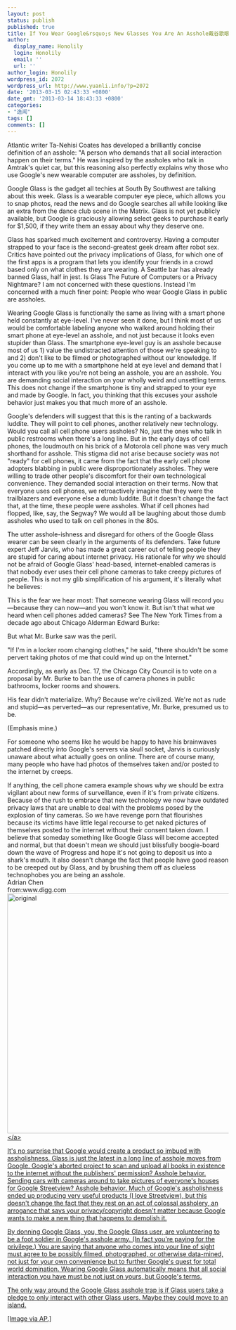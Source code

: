 ```yaml
---
layout: post
status: publish
published: true
title: If You Wear Google&rsquo;s New Glasses You Are An Asshole戴谷歌眼镜的都是混蛋
author:
  display_name: Honolily
  login: Honolily
  email: ''
  url: ''
author_login: Honolily
wordpress_id: 2072
wordpress_url: http://www.yuanli.info/?p=2072
date: '2013-03-15 02:43:33 +0800'
date_gmt: '2013-03-14 18:43:33 +0800'
categories:
- "逸闻"
tags: []
comments: []
---
```

<p>Atlantic writer Ta-Nehisi Coates has developed a brilliantly concise definition of an asshole: "A person who demands that all social interaction happen on their terms." He was inspired by the assholes who talk in Amtrak's quiet car, but this reasoning also perfectly explains why those who use Google's new wearable computer are assholes, by definition.</p>
<p>Google Glass is the gadget all techies at South By Southwest are talking about this week. Glass is a wearable computer eye piece, which allows you to snap photos, read the news and do Google searches all while looking like an extra from the dance club scene in the Matrix. Glass is not yet publicly available, but Google is graciously allowing select geeks to purchase it early for $1,500, if they write them an essay about why they deserve one.</p>
<p>Glass has sparked much excitement and controversy. Having a computer strapped to your face is the second-greatest geek dream after robot sex. Critics have pointed out the privacy implications of Glass, for which one of the first apps is a program that lets you identify your friends in a crowd based only on what clothes they are wearing. A Seattle bar has already banned Glass, half in jest. Is Glass The Future of Computers or a Privacy Nightmare? I am not concerned with these questions. Instead I'm concerned with a much finer point: People who wear Google Glass in public are assholes.</p>
<p>Wearing Google Glass is functionally the same as living with a smart phone held constantly at eye-level. I've never seen it done, but I think most of us would be comfortable labeling anyone who walked around holding their smart phone at eye-level an asshole, and not just because it looks even stupider than Glass. The smartphone eye-level guy is an asshole because most of us 1) value the undistracted attention of those we're speaking to and 2) don't like to be filmed or photographed without our knowledge. If you come up to me with a smartphone held at eye level and demand that I interact with you like you're not being an asshole, you are an asshole. You are demanding social interaction on your wholly weird and unsettling terms. This does not change if the smartphone is tiny and strapped to your eye and made by Google. In fact, you thinking that this excuses your asshole behavior just makes you that much more of an asshole.</p>
<p>Google's defenders will suggest that this is the ranting of a backwards luddite. They will point to cell phones, another relatively new technology. Would you call all cell phone users assholes? No, just the ones who talk in public restrooms when there's a long line. But in the early days of cell phones, the loudmouth on his brick of a Motorola cell phone was very much shorthand for asshole. This stigma did not arise because society was not "ready" for cell phones, it came from the fact that the early cell phone adopters blabbing in public were disproportionately assholes. They were willing to trade other people's discomfort for their own technological convenience. They demanded social interaction on their terms. Now that everyone uses cell phones, we retroactively imagine that they were the trailblazers and everyone else a dumb luddite. But it doesn't change the fact that, at the time, these people were assholes. What if cell phones had flopped, like, say, the Segway? We would all be laughing about those dumb assholes who used to talk on cell phones in the 80s.</p>
<p>The utter asshole-ishness and disregard for others of the Google Glass wearer can be seen clearly in the arguments of its defenders. Take future expert Jeff Jarvis, who has made a great career out of telling people they are stupid for caring about internet privacy. His rationale for why we should not be afraid of Google Glass' head-based, internet-enabled cameras is that nobody ever uses their cell phone cameras to take creepy pictures of people. This is not my glib simplification of his argument, it's literally what he believes:</p>
<p>    This is the fear we hear most: That someone wearing Glass will record you&mdash;because they can now&mdash;and you won't know it. But isn't that what we heard when cell phones added cameras? See The New York Times from a decade ago about Chicago Alderman Edward Burke:</p>
<p>        But what Mr. Burke saw was the peril.</p>
<p>        "If I'm in a locker room changing clothes," he said, "there shouldn't be some pervert taking photos of me that could wind up on the Internet."</p>
<p>        Accordingly, as early as Dec. 17, the Chicago City Council is to vote on a proposal by Mr. Burke to ban the use of camera phones in public bathrooms, locker rooms and showers.</p>
<p>    His fear didn't materialize. Why? Because we're civilized. We're not as rude and stupid&mdash;as perverted&mdash;as our representative, Mr. Burke, presumed us to be.</p>
<p>(Emphasis mine.)</p>
<p>For someone who seems like he would be happy to have his brainwaves patched directly into Google's servers via skull socket, Jarvis is curiously unaware about what actually goes on online. There are of course many, many people who have had photos of themselves taken and&#47;or posted to the internet by creeps.</p>
<p>If anything, the cell phone camera example shows why we should be extra vigilant about new forms of surveillance, even if it's from private citizens. Because of the rush to embrace that new technology we now have outdated privacy laws that are unable to deal with the problems posed by the explosion of tiny cameras. So we have revenge porn that flourishes because its victims have little legal recourse to get naked pictures of themselves posted to the internet without their consent taken down. I believe that someday something like Google Glass will become accepted and normal, but that doesn't mean we should just blissfully boogie-board down the wave of Progress and hope it's not going to deposit us into a shark's mouth. It also doesn't change the fact that people have good reason to be creeped out by Glass, and by brushing them off as clueless technophobes you are being an asshole.<br />
Adrian Chen<br />
from:www.digg.com<br />
<a href="http:&#47;&#47;www.yuanli.info&#47;archives&#47;2072.html&#47;original" rel="attachment wp-att-2073"><img src="http:&#47;&#47;www.yuanli.info&#47;wp-content&#47;uploads&#47;2013&#47;03&#47;original.jpg" alt="original" width="970" height="546" class="aligncenter size-full wp-image-2073" &#47;><&#47;a></p>
<p>It's no surprise that Google would create a product so imbued with assholishness. Glass is just the latest in a long line of asshole moves from Google. Google's aborted project to scan and upload all books in existence to the internet without the publishers' permission? Asshole behavior. Sending cars with cameras around to take pictures of everyone's houses for Google Streetview? Asshole behavior. Much of Google's assholishness ended up producing very useful products (I love Streetview), but this doesn't change the fact that they rest on an act of colossal assholery, an arrogance that says your privacy&#47;copyright doesn't matter because Google wants to make a new thing that happens to demolish it.</p>
<p>By donning Google Glass, you, the Google Glass user, are volunteering to be a foot soldier in Google's asshole army. (In fact you're paying for the privilege.) You are saying that anyone who comes into your line of sight must agree to be possibly filmed, photographed, or otherwise data-mined, not just for your own convenience but to further Google's quest for total world domination. Wearing Google Glass automatically means that all social interaction you have must be not just on yours, but Google's terms.</p>
<p>The only way around the Google Glass asshole trap is if Glass users take a pledge to only interact with other Glass users. Maybe they could move to an island.</p>
<p>[Image via AP.]</p>
